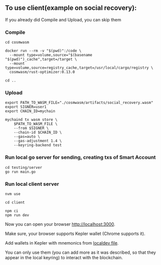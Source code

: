 ## To use client(example on social recovery):

If you already did Compile and Upload, you can skip them

### Compile
```
cd cosmwasm

docker run --rm -v "$(pwd)":/code \
  --mount type=volume,source="$(basename "$(pwd)")_cache",target=/target \
  --mount type=volume,source=registry_cache,target=/usr/local/cargo/registry \
  cosmwasm/rust-optimizer:0.13.0

cd ..
```

### Upload

```
export PATH_TO_WASM_FILE="./cosmwasm/artifacts/social_recovery.wasm"
export SIGNER=user1
export CHAIN_ID=mychain

mychaind tx wasm store \
    $PATH_TO_WASM_FILE \
    --from $SIGNER \
    --chain-id $CHAIN_ID \
    --gas=auto \
    --gas-adjustment 1.4 \
    --keyring-backend test
```

### Run local go server for sending, creating txs of Smart Account

```
cd testing/server
go run main.go
```

### Run local client server

```
nvm use

cd client

npm ci
npm run dev
```

Now you can open your browser [http://localhost:3000](http://localhost:3000).

Make sure, your browser supports Kepler wallet (Chrome supports it).

Add wallets in Kepler with mnemonics from [localdev file](localdev.md).

You can only use them (you can add more as it was described, so that they appear in the local keyring) to interact with the blockchain.
